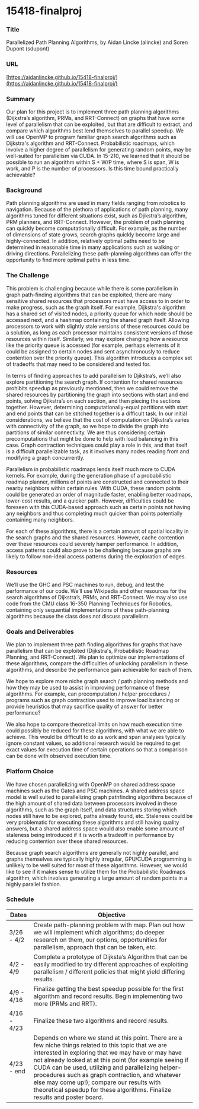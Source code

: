 # 15418-finalproj

### Title
Parallelized Path Planning Algorithms, by Aidan Lincke (alincke) and Soren Dupont (sdupont)

### URL
[https://aidanlincke.github.io/15418-finalproj/](https://aidanlincke.github.io/15418-finalproj/)

### Summary
Our plan for this project is to implement three path planning algorithms (Dijkstra’s algorithm, PRMs, and RRT-Connect) on graphs that have some level of parallelism that can be exploited, but that are difficult to extract, and compare which algorithms best lend themselves to parallel speedup. We will use OpenMP to program familiar graph search algorithms such as Dijkstra's algorithm and RRT-Connect. Probabilistic roadmaps, which involve a higher degree of parallelism for generating random points, may be well-suited for parallelism via CUDA. In 15-210, we learned that it should be possible to run an algorithm within S + W/P time, where S is span, W is work, and P is the number of processors. Is this time bound practically achievable?

### Background
Path planning algorithms are used in many fields ranging from robotics to navigation. Because of the plethora of applications of path planning, many algorithms tuned for different situations exist, such as Djikstra’s algorithm, PRM planners, and RRT-Connect. However, the problem of path planning can quickly become computationally difficult. For example, as the number of dimensions of state grows, search graphs quickly become large and highly-connected. In addition, relatively optimal paths need to be determined in reasonable time in many applications such as walking or driving directions. Parallelizing these path-planning algorithms can offer the opportunity to find more optimal paths in less time.

### The Challenge
This problem is challenging because while there is some parallelism in graph path-finding algorithms that can be exploited, there are many sensitive shared resources that processors must have access to in order to make progress, such as the graph itself. For example, Dijkstra's algorithm has a shared set of visited nodes, a priority queue for which node should be accessed next, and a hashmap containing the shared graph itself. Allowing processors to work with slightly stale versions of these resources could be a solution, as long as each processor maintains consistent versions of those resources within itself. Similarly, we may explore changing how a resource like the priority queue is accessed (for example, perhaps elements of it could be assigned to certain nodes and sent asynchronously to reduce contention over the priority queue). This algorithm introduces a complex set of tradeoffs that may need to be considered and tested for.

In terms of finding approaches to add parallelism to Djikstra’s, we’ll also explore partitioning the search graph. If contention for shared resources prohibits speedup as previously mentioned, then we could remove the shared resources by partitioning the graph into sections with start and end points, solving Djikstra’s on each section, and then piecing the sections together. However, determining computationally-equal partitions with start and end points that can be stitched together is a difficult task. In our initial considerations, we believe that the cost of computation on Dijkstra’s varies with connectivity of the graph, so we hope to divide the graph into partitions of similar connectivity. We are thus considering certain precomputations that might be done to help with load balancing in this case. Graph contraction techniques could play a role in this, and that itself is a difficult parallelizable task, as it involves many nodes reading from and modifying a graph concurrently.

Parallelism in probabilistic roadmaps lends itself much more to CUDA kernels. For example, during the generation phase of a probabilistic roadmap planner, millions of points are constructed and connected to their nearby neighbors within certain rules. With CUDA, these random points could be generated an order of magnitude faster, enabling better roadmaps, lower-cost results, and a quicker path. However, difficulties could be foreseen with this CUDA-based approach such as certain points not having any neighbors and thus completing much quicker than points potentially containing many neighbors.

For each of these algorithms, there is a certain amount of spatial locality in the search graphs and the shared resources. However, cache contention over these resources could severely hamper performance. In addition, access patterns could also prove to be challenging because graphs are likely to follow non-ideal access patterns during the exploration of edges.

### Resources
We’ll use the GHC and PSC machines to run, debug, and test the performance of our code. We’ll use Wikipedia and other resources for the search algorithms of Dijkstra’s, PRMs, and RRT-Connect. We may also use code from the CMU class 16-350 Planning Techniques for Robotics, containing only sequential implementations of these path-planning algorithms because the class does not discuss parallelism. 

### Goals and Deliverables
We plan to implement three path finding algorithms for graphs that have parallelism that can be exploited (Dijkstra's, Probabilistic Roadmap Planning, and RRT-Connect). We plan to optimize our implementations of these algorithms, compare the difficulties of unlocking parallelism in these algorithms, and describe the performance gain achievable for each of them.

We hope to explore more niche graph search / path planning methods and how they may be used to assist in improving performance of these algorithms. For example, can precomputation / helper procedures / programs such as graph contraction used to improve load balancing or provide heuristics that may sacrifice quality of answer for better performance?

We also hope to compare theoretical limits on how much execution time could possibly be reduced for these algorithms, with what we are able to achieve. This would be difficult to do as work and span analyses typically ignore constant values, so additional research would be required to get exact values for execution time of certain operations so that a comparison can be done with observed execution time.

### Platform Choice
We have chosen parallelizing with OpenMP on shared address space machines such as the Gates and PSC machines. A shared address space model is well suited to parallelizing graph pathfinding algorithms because of the high amount of shared data between processors involved in these algorithms, such as the graph itself, and data structures storing which nodes still have to be explored, paths already found, etc. Staleness could be very problematic for executing these algorithms and still having quality answers, but a shared address space would also enable some amount of staleness being introduced if it is worth a tradeoff in performance by reducing contention over these shared resources.

Because graph search algorithms are generally not highly parallel, and graphs themselves are typically highly irregular, GPU/CUDA programming is unlikely to be well suited for most of these algorithms. However, we would like to see if it makes sense to utilize them for the Probabilistic Roadmaps algorithm, which involves generating a large amount of random points in a highly parallel fashion.

### Schedule


| Dates       | Objective    |
|-------------|--------------|
| 3/26 - 4/2  | Create path-planning problem with map. Plan out how we will implement which algorithms; do deeper research on them, our options, opportunities for parallelism, approach that can be taken, etc.
| 4/2 - 4/9   | Complete a prototype of Dijksta’s Algorithm that can be easily modified to try different approaches of exploiting parallelism / different policies that might yield differing results.
| 4/9 - 4/16  | Finalize getting the best speedup possible for the first algorithm and record results. Begin implementing two more (PRMs and RRT).
| 4/16 - 4/23 | Finalize these two algorithms and record results.
| 4/23 - end  | Depends on where we stand at this point. There are a few niche things related to this topic that we are interested in exploring that we may have or may have not already looked at at this point (for example seeing if CUDA can be used, utilizing and parallelizing helper-procedures such as graph contraction, and whatever else may come up!); compare our results with theoretical speedup for these algorithms. Finalize results and poster board.